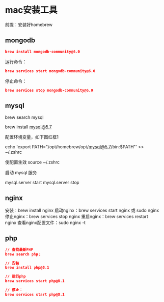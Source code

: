# mac安装工具
前提：安装好homebrew

## mongodb
```json
brew install mongodb-community@6.0
```

运行命令：
```json
brew services start mongodb-community@6.0
```

停止命令：
```json
brew services stop mongodb-community@6.0
```

## mysql
brew search mysql

brew install mysql@5.7

配置环境变量，如下图红框1

echo 'export PATH="/opt/homebrew/opt/mysql@5.7/bin:$PATH"' >> ~/.zshrc

使配置生效
source ~/.zshrc

启动 mysql 服务

mysql.server start
mysql.server stop

## nginx
安装：brew install nginx
启动nginx：brew services start nginx 或 sudo nginx
停止nginx：brew services stop nginx
重启nginx：brew services restart nginx
查看nginx配置文件：sudo nginx -t

## php
```json
// 查找最新PHP
brew search php;

// 安装
brew install php@8.1

// 运行php
brew services start php@8.1

// 停止：
brew services start php@8.1

```